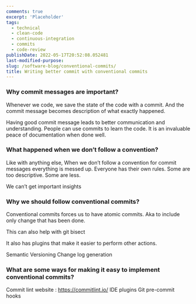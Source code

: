 ```yaml
---
comments: true
excerpt: 'Placeholder'
tags:
  - technical
  - clean-code
  - continuous-integration
  - commits
  - code-review
publishDate: 2022-05-17T20:52:08.052481
last-modified-purpose:
slug: /software-blog/conventional-commits/
title: Writing better commit with conventional commits
---
```


### Why commit messages are important?

Whenever we code, we save the state of the code with a commit. And the commit message becomes description of what exactly happened.

Having good commit message leads to better communication and understanding. People can use commits to learn the code. It is an invaluable peace of documentation when done well.

### What happened when we don’t follow a convention?

Like with anything else, When we don’t follow a convention for commit messages everything is messed up. Everyone has their own rules. Some are too descriptive. Some are less.

We can’t get important insights

### Why we should follow conventional commits?

Conventional commits forces us to have atomic commits. Aka to include only change that has been done.

This can also help with git bisect

It also has plugins that make it easier to perform other actions.

Semantic Versioning
Change log generation

### What are some ways for making it easy to implement conventional commits?

Commit lint website : https://commitlint.io/
IDE plugins
Git pre-commit hooks
